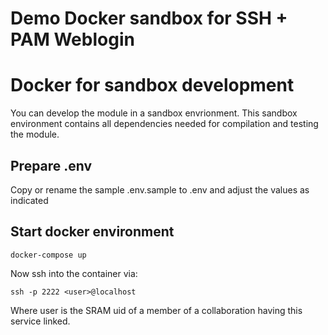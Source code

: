 # Demo Docker sandbox for SSH + PAM Weblogin

# Docker for sandbox development

You can develop the module in a sandbox envrionment. This sandbox environment contains all dependencies needed for compilation and testing the module.

## Prepare **.env**

Copy or rename the sample .env.sample to .env and adjust the values as indicated

## Start docker environment

```
docker-compose up
```

Now ssh into the container via:

```
ssh -p 2222 <user>@localhost
```

Where user is the SRAM uid of a member of a collaboration having this service linked.
